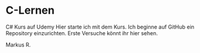 # C-Lernen
C# Kurs auf Udemy
Hier starte ich mit dem Kurs. Ich beginne auf GitHub ein Repository einzurichten. Erste Versuche könnt ihr hier sehen.

Markus R.
